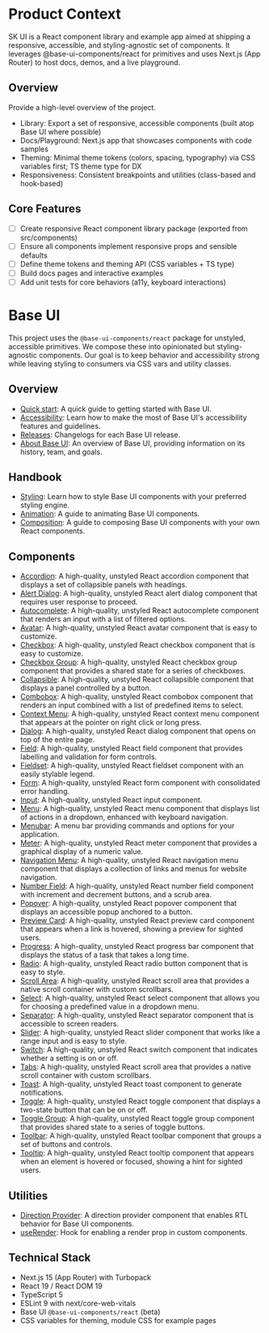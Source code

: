 # Product Context

SK UI is a React component library and example app aimed at shipping a responsive, accessible, and styling-agnostic set of components. It leverages @base-ui-components/react for primitives and uses Next.js (App Router) to host docs, demos, and a live playground.

## Overview

Provide a high-level overview of the project.

- Library: Export a set of responsive, accessible components (built atop Base UI where possible)
- Docs/Playground: Next.js app that showcases components with code samples
- Theming: Minimal theme tokens (colors, spacing, typography) via CSS variables first; TS theme type for DX
- Responsiveness: Consistent breakpoints and utilities (class-based and hook-based)

## Core Features

- [ ] Create responsive React component library package (exported from src/components)
- [ ] Ensure all components implement responsive props and sensible defaults
- [ ] Define theme tokens and theming API (CSS variables + TS type)
- [ ] Build docs pages and interactive examples
- [ ] Add unit tests for core behaviors (a11y, keyboard interactions)

# Base UI

This project uses the `@base-ui-components/react` package for unstyled, accessible primitives. We compose these into opinionated but styling-agnostic components. Our goal is to keep behavior and accessibility strong while leaving styling to consumers via CSS vars and utility classes.

## Overview

- [Quick start](https://base-ui.com/react/overview/quick-start.md): A quick guide to getting started with Base UI.
- [Accessibility](https://base-ui.com/react/overview/accessibility.md): Learn how to make the most of Base UI's accessibility features and guidelines.
- [Releases](https://base-ui.com/react/overview/releases.md): Changelogs for each Base UI release.
- [About Base UI](https://base-ui.com/react/overview/about.md): An overview of Base UI, providing information on its history, team, and goals.

## Handbook

- [Styling](https://base-ui.com/react/handbook/styling.md): Learn how to style Base UI components with your preferred styling engine.
- [Animation](https://base-ui.com/react/handbook/animation.md): A guide to animating Base UI components.
- [Composition](https://base-ui.com/react/handbook/composition.md): A guide to composing Base UI components with your own React components.

## Components

- [Accordion](https://base-ui.com/react/components/accordion.md): A high-quality, unstyled React accordion component that displays a set of collapsible panels with headings.
- [Alert Dialog](https://base-ui.com/react/components/alert-dialog.md): A high-quality, unstyled React alert dialog component that requires user response to proceed.
- [Autocomplete](https://base-ui.com/react/components/autocomplete.md): A high-quality, unstyled React autocomplete component that renders an input with a list of filtered options.
- [Avatar](https://base-ui.com/react/components/avatar.md): A high-quality, unstyled React avatar component that is easy to customize.
- [Checkbox](https://base-ui.com/react/components/checkbox.md): A high-quality, unstyled React checkbox component that is easy to customize.
- [Checkbox Group](https://base-ui.com/react/components/checkbox-group.md): A high-quality, unstyled React checkbox group component that provides a shared state for a series of checkboxes.
- [Collapsible](https://base-ui.com/react/components/collapsible.md): A high-quality, unstyled React collapsible component that displays a panel controlled by a button.
- [Combobox](https://base-ui.com/react/components/combobox.md): A high-quality, unstyled React combobox component that renders an input combined with a list of predefined items to select.
- [Context Menu](https://base-ui.com/react/components/context-menu.md): A high-quality, unstyled React context menu component that appears at the pointer on right click or long press.
- [Dialog](https://base-ui.com/react/components/dialog.md): A high-quality, unstyled React dialog component that opens on top of the entire page.
- [Field](https://base-ui.com/react/components/field.md): A high-quality, unstyled React field component that provides labelling and validation for form controls.
- [Fieldset](https://base-ui.com/react/components/fieldset.md): A high-quality, unstyled React fieldset component with an easily stylable legend.
- [Form](https://base-ui.com/react/components/form.md): A high-quality, unstyled React form component with consolidated error handling.
- [Input](https://base-ui.com/react/components/input.md): A high-quality, unstyled React input component.
- [Menu](https://base-ui.com/react/components/menu.md): A high-quality, unstyled React menu component that displays list of actions in a dropdown, enhanced with keyboard navigation.
- [Menubar](https://base-ui.com/react/components/menubar.md): A menu bar providing commands and options for your application.
- [Meter](https://base-ui.com/react/components/meter.md): A high-quality, unstyled React meter component that provides a graphical display of a numeric value.
- [Navigation Menu](https://base-ui.com/react/components/navigation-menu.md): A high-quality, unstyled React navigation menu component that displays a collection of links and menus for website navigation.
- [Number Field](https://base-ui.com/react/components/number-field.md): A high-quality, unstyled React number field component with increment and decrement buttons, and a scrub area.
- [Popover](https://base-ui.com/react/components/popover.md): A high-quality, unstyled React popover component that displays an accessible popup anchored to a button.
- [Preview Card](https://base-ui.com/react/components/preview-card.md): A high-quality, unstyled React preview card component that appears when a link is hovered, showing a preview for sighted users.
- [Progress](https://base-ui.com/react/components/progress.md): A high-quality, unstyled React progress bar component that displays the status of a task that takes a long time.
- [Radio](https://base-ui.com/react/components/radio.md): A high-quality, unstyled React radio button component that is easy to style.
- [Scroll Area](https://base-ui.com/react/components/scroll-area.md): A high-quality, unstyled React scroll area that provides a native scroll container with custom scrollbars.
- [Select](https://base-ui.com/react/components/select.md): A high-quality, unstyled React select component that allows you for choosing a predefined value in a dropdown menu.
- [Separator](https://base-ui.com/react/components/separator.md): A high-quality, unstyled React separator component that is accessible to screen readers.
- [Slider](https://base-ui.com/react/components/slider.md): A high-quality, unstyled React slider component that works like a range input and is easy to style.
- [Switch](https://base-ui.com/react/components/switch.md): A high-quality, unstyled React switch component that indicates whether a setting is on or off.
- [Tabs](https://base-ui.com/react/components/tabs.md): A high-quality, unstyled React scroll area that provides a native scroll container with custom scrollbars.
- [Toast](https://base-ui.com/react/components/toast.md): A high-quality, unstyled React toast component to generate notifications.
- [Toggle](https://base-ui.com/react/components/toggle.md): A high-quality, unstyled React toggle component that displays a two-state button that can be on or off.
- [Toggle Group](https://base-ui.com/react/components/toggle-group.md): A high-quality, unstyled React toggle group component that provides shared state to a series of toggle buttons.
- [Toolbar](https://base-ui.com/react/components/toolbar.md): A high-quality, unstyled React toolbar component that groups a set of buttons and controls.
- [Tooltip](https://base-ui.com/react/components/tooltip.md): A high-quality, unstyled React tooltip component that appears when an element is hovered or focused, showing a hint for sighted users.

## Utilities

- [Direction Provider](https://base-ui.com/react/utils/direction-provider.md): A direction provider component that enables RTL behavior for Base UI components.
- [useRender](https://base-ui.com/react/utils/use-render.md): Hook for enabling a render prop in custom components.

## Technical Stack

- Next.js 15 (App Router) with Turbopack
- React 19 / React DOM 19
- TypeScript 5
- ESLint 9 with next/core-web-vitals
- Base UI `@base-ui-components/react` (beta)
- CSS variables for theming, module CSS for example pages